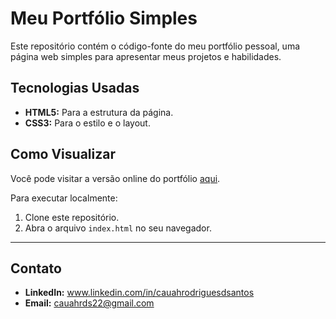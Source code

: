 # Meu Portfólio Simples

Este repositório contém o código-fonte do meu portfólio pessoal, uma página web simples para apresentar meus projetos e habilidades.

## Tecnologias Usadas

* **HTML5:** Para a estrutura da página.
* **CSS3:** Para o estilo e o layout.

## Como Visualizar

Você pode visitar a versão online do portfólio [aqui](https://seu-usuario.github.io/seu-repositorio).

Para executar localmente:
1. Clone este repositório.
2. Abra o arquivo `index.html` no seu navegador.

---

## Contato

* **LinkedIn:** www.linkedin.com/in/cauahrodriguesdsantos
* **Email:** cauahrds22@gmail.com
